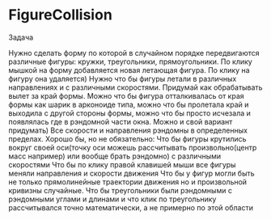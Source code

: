 # FigureCollision

Задача

Нужно сделать форму по которой в случайном порядке передвигаются различные фигуры: кружки, треугольники, прямоугольники. По клику мышкой на форму добавляется новая летающая фигура. По клику на фигуру она удаляется) Нужно что бы фигуры летали в различных направлениях и с различными скоростями. Придумай как обрабатывать вылет за край формы. Можно что бы фигура отталкивалась от края формы как шарик в арконоиде типа, можно что бы пролетала край и выходила с другой стороны формы, можно что бы просто исчезала и появлялась где в рэндомной части окна. Можно и свой вариант придумать) Все скорости и направления рэндомны в определенных пределах. Хорошо бы, но не обязательно: Что бы фигуры крутились вокруг своей оси(точку оси можешь рассчитывать произвольно(центр масс например) или вообще брать рэндомно) с различными скоростями Что бы по клику правой клавишей мыши все фигуры меняли направления и скорости движения Что бы у фигур могли быть не только прямолинейные траектории движения но и произвольной кривизны случайные. Что бы треугольники были рэндомными с рэндомными углами и длинами и что клик по треугольнику рассчитывался точно математически, а не примерно по этой области
